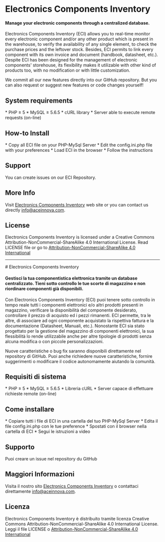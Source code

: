 # Electronics Components Inventory
<h4>Manage your electronic components through a centralized database.</h4>

Electronics Components Inventory (ECI) allows you to real-time monitor every electronic component and/or any other product which is present in the warehouse, to verify the availability of any single element, to check the purchase prices and the leftover stock. Besides, ECI permits to link every component with its own invoice and document (handbook, datasheet, etc.). Despite ECI has been designed for the management of electronic components' storehouse, its flexibility makes it utilizable with other kind of products too, with no modification or with little customization. 

We commit all our new features directly into our GitHub repository.
But you can also request or suggest new features or code changes yourself!

<h2>System requirements</h2>
* PHP &ge; 5
* MySQL &ge; 5.6.5
* cURL library
* Server able to execute remote requests (on-line)

<h2>How-to Install</h2>
* Copy all ECI file on your PHP-MySql Server
* Edit the config.ini.php file with your preferences
* Load ECI in the browser
* Follow the instructions

<h2>Support</h2>
You can create issues on our ECI Repository.

<h2>More Info</h2>
Visit <a href="http://www.electronicsinv.com">Electronics Components Inventory</a> web site or you can contact us directly <a href="mailto:info@aceinnova.com">info@aceinnova.com</a>.

<h2>License</h2>
Electronics Components Inventory is licensed under a Creative Commons Attribution-NonCommercial-ShareAlike 4.0 International License. Read LICENSE file or go to <a href="http://creativecommons.org/licenses/by-nc-sa/4.0/">Attribution-NonCommercial-ShareAlike 4.0 International</a>

<hr>
# Electronics Components Inventory
<h4>Gestisci la tua componentistica elettronica tramite un database centralizzato. Tieni sotto controllo le tue scorte di magazzino e non riordinare componenti già disponibili.</h4>

Con Electronics Components Inventory (ECI) puoi tenere sotto controllo in tempo reale tutti i componenti elettronici e/o altri prodotti presenti in magazzino, verificare la disponibilità del componente desiderato, controllare il prezzo di acquisto ed i pezzi rimanenti. ECI permette, tra le altre, di associare ad ogni componente acquistato la rispettiva fattura e la documentazione (Datasheet, Manuali, etc.). Nonostante ECI sia stato progettato per la gestione del magazzino di componenti elettronici, la sua flessibilità lo rende utilizzabile anche per altre tipologie di prodotti senza alcuna modifica o con piccole personalizzazioni. 

Nuove caratteristiche o bug fix saranno disponibili direttamente nel repository di GitHub.
Puoi anche richiedere nuove caratteristiche, fornire suggerimenti o modificare il codice autonomamente aiutando la comunità.


<h2>Requisiti di sistema</h2>
* PHP &ge; 5
* MySQL &ge; 5.6.5
* Libreria cURL
* Server capace di effettuare richieste remote (on-line)

<h2>Come installare</h2>
* Copiare tutti i file di ECI in una cartella del tuo PHP-MySql Server
* Edita il file config.ini.php con le tue preference
* Spostati con il browser nella cartella di ECI
* Segui le istruzioni a video

<h2>Supporto</h2>
Puoi creare un issue nel repository du GitHub

<h2>Maggiori Informazioni</h2>
Visita il nostro sito <a href="http://www.electronicsinv.com">Electronics Components Inventory</a> o contattaci direttamente <a href="mailto:info@aceinnova.com">info@aceinnova.com</a>.

<h2>Licenza</h2>
Electronics Components Inventory è distribuito tramite licenza Creative Commons Attribution-NonCommercial-ShareAlike 4.0 International License. Leggi il file LICENSE o <a href="http://creativecommons.org/licenses/by-nc-sa/4.0/">Attribution-NonCommercial-ShareAlike 4.0 International</a>
